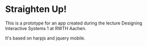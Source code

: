 Straighten Up!
==============

This is a prototype for an app created during the lecture Designing Interactive Systems 1 at RWTH Aachen.

It's based on harpjs and jquery mobile.